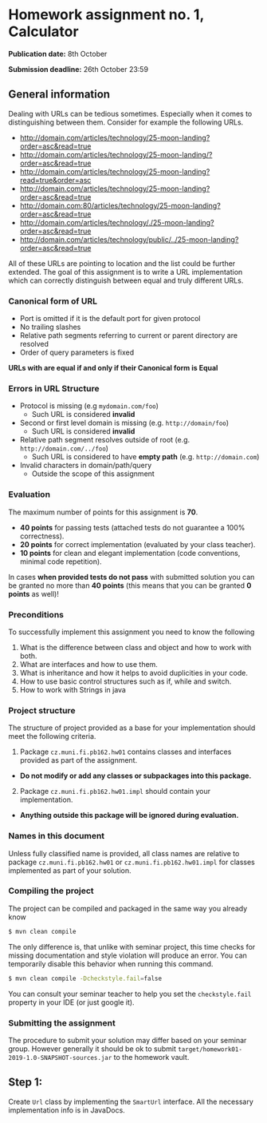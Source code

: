 Homework assignment no. 1, Calculator
====================================

**Publication date:** 8th October 

**Submission deadline:** 26th October 23:59

General information
-------------------
Dealing with URLs can be tedious sometimes. Especially when it comes to distinguishing between them. Consider for example the following URLs.

- http://domain.com/articles/technology/25-moon-landing?order=asc&read=true
- http://domain.com/articles/technology/25-moon-landing/?order=asc&read=true
- http://domain.com/articles/technology/25-moon-landing?read=true&order=asc
- http://domain.com/articles/technology/25-moon-landing?order=asc&read=true
- http://domain.com:80/articles/technology/25-moon-landing?order=asc&read=true
- http://domain.com/articles/technology/./25-moon-landing?order=asc&read=true
- http://domain.com/articles/technology/public/../25-moon-landing?order=asc&read=true

All of these URLs are pointing to location and the list could be further extended. 
The goal of this assignment is to write a URL implementation which can correctly distinguish between equal and truly different URLs.

### Canonical form of URL

- Port is omitted if it is the default port for given protocol 
- No trailing slashes
- Relative path segments referring to current or parent directory are resolved
- Order of query parameters is fixed

**URLs with are equal if and only if their Canonical form is Equal**

### Errors in URL Structure 
- Protocol is missing (e.g ```mydomain.com/foo```)
    - Such URL is considered **invalid**
- Second or first level domain is missing (e.g. ``http://domain/foo``)
    - Such URL is considered **invalid**
- Relative path segment resolves outside of root (e.g. ```http://domain.com/../foo```)
    - Such URL is considered to have **empty path** (e.g. ``http://domain.com``)
- Invalid characters in domain/path/query
    - Outside the scope of this assignment
    
### Evaluation
The maximum number of points for this assignment is **70**.

- **40 points** for passing tests (attached tests do not guarantee a 100% correctness).
- **20 points** for correct implementation (evaluated by your class teacher).
- **10 points** for clean and elegant implementation (code conventions, minimal code repetition).

In cases **when provided tests do not pass** with submitted solution you can be granted no more than **40 points** (this means that you can be granted **0 points** as well)!

### Preconditions
To successfully implement this assignment you need to know the following

1. What is the difference between class and object and how to work with both.
2. What are interfaces and how to use them.
3. What is inheritance and how it helps to avoid duplicities in your code.
4. How to use basic control structures such as if, while and switch.
5. How to work with Strings in java

### Project structure
The structure of project provided as a base for your implementation should meet the following criteria.

1. Package ```cz.muni.fi.pb162.hw01``` contains classes and interfaces provided as part of the assignment.
  - **Do not modify or add any classes or subpackages into this package.**
2. Package  ```cz.muni.fi.pb162.hw01.impl``` should contain your implementation.
  - **Anything outside this package will be ignored during evaluation.**

### Names in this document
Unless fully classified name is provided, all class names are relative to  package ```cz.muni.fi.pb162.hw01``` or ```cz.muni.fi.pb162.hw01.impl``` for classes implemented as part of your solution.

### Compiling the project
The project can be compiled and packaged in the same way you already know 

```bash
$ mvn clean compile
```

The only difference is, that unlike with seminar project, this time checks for missing documentation and style violation will produce an error. 
You can temporarily disable this behavior when running this command. 

```bash
$ mvn clean compile -Dcheckstyle.fail=false
```

You can consult your seminar teacher to help you set the ```checkstyle.fail``` property in your IDE (or just google it). 


### Submitting the assignment
The procedure to submit your solution may differ based on your seminar group. However generally it should be ok to submit ```target/homework01-2019-1.0-SNAPSHOT-sources.jar``` to the homework vault.

Step 1: 
---------------------------
Create ```Url``` class by implementing the ```SmartUrl``` interface. 
All the necessary implementation info is in JavaDocs. 
